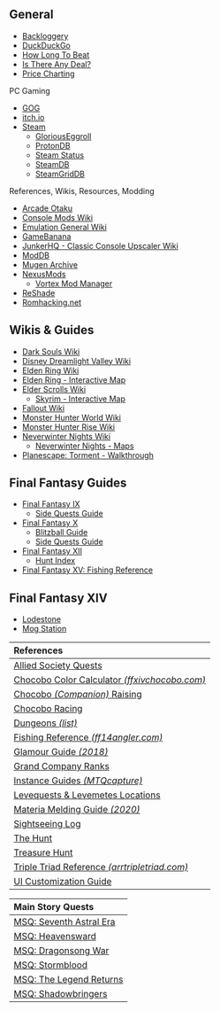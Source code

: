 ## General

* [Backloggery](https://backloggery.com/)
* [DuckDuckGo](https://duckduckgo.com/)
* [How Long To Beat](https://howlongtobeat.com/)
* [Is There Any Deal?](https://isthereanydeal.com/)
* [Price Charting](https://www.pricecharting.com/)

PC Gaming

* [GOG](https://www.gog.com/)
* [itch.io](https://itch.io/)
* [Steam](https://store.steampowered.com/)
  * [GloriousEggroll](https://github.com/GloriousEggroll/proton-ge-custom)
  * [ProtonDB](https://www.protondb.com/)
  * [Steam Status](https://steamstat.us/)
  * [SteamDB](https://steamdb.info/) 
  * [SteamGridDB](https://www.steamgriddb.com/)

References, Wikis, Resources, Modding

* [Arcade Otaku](https://forum.arcadeotaku.com/)
* [Console Mods Wiki](https://consolemods.org/)
* [Emulation General Wiki](https://emulation.gametechwiki.com/)
* [GameBanana](https://gamebanana.com/)
* [JunkerHQ - Classic Console Upscaler Wiki](https://junkerhq.net/xrgb)
* [ModDB](https://www.moddb.com/)
* [Mugen Archive](https://mugenarchive.com/forums/downloads.php)
* [NexusMods](https://www.nexusmods.com/)
  * [Vortex Mod Manager](https://www.nexusmods.com/about/vortex)
* [ReShade](https://reshade.me/)
* [Romhacking.net](https://www.romhacking.net/)

## Wikis & Guides

* [Dark Souls Wiki](https://darksouls.wiki.fextralife.com/Dark+Souls+Wiki)
* [Disney Dreamlight Valley Wiki](https://dreamlightvalleywiki.com/Dreamlight_Valley_Wiki)
* [Elden Ring Wiki](https://eldenring.wiki.fextralife.com/Elden+Ring+Wiki)
* [Elden Ring - Interactive Map](https://mapgenie.io/elden-ring/maps/the-lands-between)
* [Elder Scrolls Wiki](https://en.uesp.net/wiki/Main_Page)
  * [Skyrim - Interactive Map](https://mapgenie.io/skyrim/maps/skyrim)
* [Fallout Wiki](https://fallout.fandom.com/wiki/Fallout_Wiki)
* [Monster Hunter World Wiki](https://monsterhunterworld.wiki.fextralife.com/Monster+Hunter+World+Wiki)
* [Monster Hunter Rise Wiki](https://monsterhunterrise.wiki.fextralife.com/monster+hunter+rise+wiki)
* [Neverwinter Nights Wiki](https://nwn.fandom.com/wiki/Main_Page)
  * [Neverwinter Nights - Maps](http://mikesrpgcenter.com/nwn/maps.html) 
* [Planescape: Torment - Walkthrough](https://sorcerers.net/Games/Torment/Walkthrough/toc.php)

## Final Fantasy Guides

* [Final Fantasy IX](https://jegged.com/Games/Final-Fantasy-IX/)
  * [Side Quests Guide](https://jegged.com/Games/Final-Fantasy-IX/Side-Quests/)
* [Final Fantasy X](https://jegged.com/Games/Final-Fantasy-X/)
  * [Blitzball Guide](https://jegged.com/Games/Final-Fantasy-X/Blitzball/) 
  * [Side Quests Guide](https://jegged.com/Games/Final-Fantasy-X/Side-Quests/)
* [Final Fantasy XII](https://jegged.com/Games/Final-Fantasy-XII/) 
  * [Hunt Index](https://jegged.com/Games/Final-Fantasy-XII/Clan-Primer/Hunts/)
* [Final Fantasy XV: Fishing Reference](/ffxv-fishing.md)

## Final Fantasy XIV

* [Lodestone](https://na.finalfantasyxiv.com/lodestone/)
* [Mog Station](https://secure.square-enix.com/account/app/svc/mogstation/)

| References |
| :--- |
|[Allied Society Quests](https://ffxiv.consolegameswiki.com/wiki/Allied_Society_Quests)|
|[Chocobo Color Calculator *(ffxivchocobo.com)*](https://ffxivchocobo.com/)|
|[Chocobo *(Companion)* Raising](https://ffxiv.consolegameswiki.com/wiki/Chocobo_Raising)|
|[Chocobo Racing](https://ffxiv.consolegameswiki.com/wiki/Chocobo_Racing)|
|[Dungeons *(list)*](https://ffxiv.consolegameswiki.com/wiki/Dungeons)|
|[Fishing Reference *(ff14angler.com)*](https://en.ff14angler.com/)|
|[Glamour Guide *(2018)*](https://fashionninjutsu.com/2018/09/24/a-guide-to-glamour-in-ffxiv/)|
|[Grand Company Ranks](https://ffxiv.consolegameswiki.com/wiki/Grand_Company#Ranks)|
|[Instance Guides *(MTQcapture)*](https://www.youtube.com/user/MTQcapture)|
|[Levequests & Levemetes Locations](https://ffxivguild.com/ff14-levequests-guide-levemetes/)|
|[Materia Melding Guide *(2020)*](https://latetothepartyfinder.com/materia-melding-guide/)|
|[Sightseeing Log](https://ffxiv.consolegameswiki.com/wiki/Sightseeing_Log)|
|[The Hunt](https://ffxiv.consolegameswiki.com/wiki/The_Hunt)|
|[Treasure Hunt](https://ffxiv.consolegameswiki.com/wiki/Treasure_Hunt)|
|[Triple Triad Reference *(arrtripletriad.com)*](https://arrtripletriad.com/)|
|[UI Customization Guide](https://na.finalfantasyxiv.com/uiguide/?utm_source=lodestone&utm_medium=pc_banner&utm_campaign=na_uiguide)|

| Main Story Quests |
| :----|
|[MSQ: Seventh Astral Era](https://ffxiv.consolegameswiki.com/wiki/Seventh_Astral_Era_Quests)|
|[MSQ: Heavensward](https://ffxiv.consolegameswiki.com/wiki/Heavensward_Main_Scenario_Quests)|
|[MSQ: Dragonsong War](https://ffxiv.consolegameswiki.com/wiki/Dragonsong_War_Quests)|
|[MSQ: Stormblood](https://ffxiv.consolegameswiki.com/wiki/Stormblood_Main_Scenario_Quests)|
|[MSQ: The Legend Returns](https://ffxiv.consolegameswiki.com/wiki/The_Legend_Returns_Quests)|
|[MSQ: Shadowbringers](https://ffxiv.consolegameswiki.com/wiki/Shadowbringers_Main_Scenario_Quests)|
